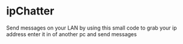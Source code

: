 # ipChatter
Send messages on your LAN by using this small code to grab your ip address enter it in of another pc and send messages

